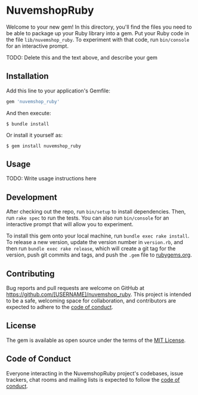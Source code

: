 # NuvemshopRuby

Welcome to your new gem! In this directory, you'll find the files you need to be able to package up your Ruby library into a gem. Put your Ruby code in the file `lib/nuvemshop_ruby`. To experiment with that code, run `bin/console` for an interactive prompt.

TODO: Delete this and the text above, and describe your gem

## Installation

Add this line to your application's Gemfile:

```ruby
gem 'nuvemshop_ruby'
```

And then execute:

    $ bundle install

Or install it yourself as:

    $ gem install nuvemshop_ruby

## Usage

TODO: Write usage instructions here

## Development

After checking out the repo, run `bin/setup` to install dependencies. Then, run `rake spec` to run the tests. You can also run `bin/console` for an interactive prompt that will allow you to experiment.

To install this gem onto your local machine, run `bundle exec rake install`. To release a new version, update the version number in `version.rb`, and then run `bundle exec rake release`, which will create a git tag for the version, push git commits and tags, and push the `.gem` file to [rubygems.org](https://rubygems.org).

## Contributing

Bug reports and pull requests are welcome on GitHub at https://github.com/[USERNAME]/nuvemshop_ruby. This project is intended to be a safe, welcoming space for collaboration, and contributors are expected to adhere to the [code of conduct](https://github.com/[USERNAME]/nuvemshop_ruby/blob/master/CODE_OF_CONDUCT.md).


## License

The gem is available as open source under the terms of the [MIT License](https://opensource.org/licenses/MIT).

## Code of Conduct

Everyone interacting in the NuvemshopRuby project's codebases, issue trackers, chat rooms and mailing lists is expected to follow the [code of conduct](https://github.com/[USERNAME]/nuvemshop_ruby/blob/master/CODE_OF_CONDUCT.md).
